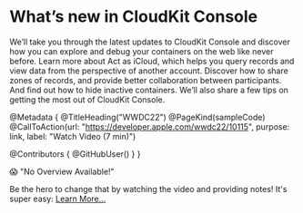 # What’s new in CloudKit Console

We’ll take you through the latest updates to CloudKit Console and discover how you can explore and debug your containers on the web like never before. Learn more about Act as iCloud, which helps you query records and view data from the perspective of another account. Discover how to share zones of records, and provide better collaboration between participants. And find out how to hide inactive containers. We’ll also share a few tips on getting the most out of CloudKit Console.

@Metadata {
   @TitleHeading("WWDC22")
   @PageKind(sampleCode)
   @CallToAction(url: "https://developer.apple.com/wwdc22/10115", purpose: link, label: "Watch Video (7 min)")

   @Contributors {
      @GitHubUser(<replace this with your GitHub handle>)
   }
}

😱 "No Overview Available!"

Be the hero to change that by watching the video and providing notes! It's super easy:
 [Learn More…](https://wwdcnotes.github.io/WWDCNotes/documentation/wwdcnotes/contributing)
